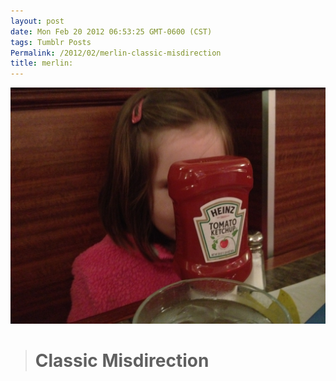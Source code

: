 ```yaml
---
layout: post
date: Mon Feb 20 2012 06:53:25 GMT-0600 (CST)
tags: Tumblr Posts
Permalink: /2012/02/merlin-classic-misdirection
title: merlin:
---
```


![](/public/assets/tumblr/tumblr_lz7gkuxSnv1qz4rlzo1_1280.png)

> # Classic Misdirection
